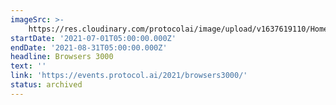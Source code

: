 ```yaml
---
imageSrc: >-
    https://res.cloudinary.com/protocolai/image/upload/v1637619110/Home/browsers3000_s3w9ps_dn3can.png
startDate: '2021-07-01T05:00:00.000Z'
endDate: '2021-08-31T05:00:00.000Z'
headline: Browsers 3000
text: ''
link: 'https://events.protocol.ai/2021/browsers3000/'
status: archived
---
```


